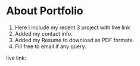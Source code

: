 # About Portfolio

1. Here I include my recent 3 project with live link
2. Added my contact info.
3. Added my Resume to download as PDF formate.
4. Fill free to email if any query.

live link: 